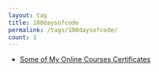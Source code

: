 ```yaml
---
layout: tag
title: 100daysofcode
permalink: /tags/100daysofcode/
count: 1
---
```


- [Some of My Online Courses Certificates](https://samirpaulb.github.io/blog-jekyll/posts/some-of-my-online-courses-certificates/)
